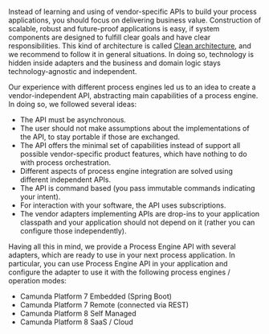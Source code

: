 Instead of learning and using of vendor-specific APIs to build your process applications, you should focus on delivering business value. Construction
of scalable, robust and future-proof applications is easy, if system components are designed to fulfill clear goals and have clear responsibilities.
This kind of architecture is called [Clean architecture](clean-architecture.md), and we recommend to follow it in general situations. In doing so, technology is hidden inside adapters and the business and domain logic stays technology-agnostic and independent.

Our experience with different process engines led us to an idea to create a vendor-independent API, abstracting main capabilities of a process engine.
In doing so, we followed several ideas:

* The API must be asynchronous.
* The user should not make assumptions about the implementations of the API, to stay portable if those are exchanged.
* The API offers the minimal set of capabilities instead of support all possible vendor-specific product features, which have nothing to do with process orchestration.
* Different aspects of process engine integration are solved using different independent APIs.
* The API is command based (you pass immutable commands indicating your intent).
* For interaction with your software, the API uses subscriptions.
* The vendor adapters implementing APIs are drop-ins to your application classpath and your application should not depend on it (rather you can configure those independently).

Having all this in mind, we provide a Process Engine API with several adapters, which are ready to use in your next process application. In particular,
you can use Process Engine API in your application and configure the adapter to use it with the following process engines / operation modes:

* Camunda Platform 7 Embedded (Spring Boot)
* Camunda Platform 7 Remote (connected via REST)
* Camunda Platform 8 Self Managed
* Camunda Platform 8 SaaS / Cloud
